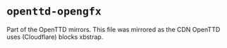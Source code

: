 # `openttd-opengfx`

Part of the OpenTTD mirrors. This file was mirrored as the CDN OpenTTD uses (Cloudflare) blocks xbstrap.

